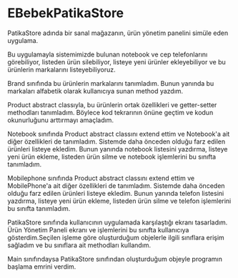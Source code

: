 # EBebekPatikaStore

PatikaStore adında bir sanal mağazanın, ürün yönetim panelini simüle eden uygulama.

Bu uygulamayla sistemimizde bulunan notebook ve cep telefonlarını görebiliyor, listeden ürün silebiliyor, listeye yeni ürünler ekleyebiliyor
ve bu ürünlerin markalarını listeyebiliyoruz.

Brand sınıfında bu ürünlerin markalarını tanımladım. Bunun yanında bu markaları alfabetik olarak kullanıcıya sunan method yazdım.

Product abstract classıyla, bu ürünlerin ortak özellikleri ve getter-setter methodları tanımladım. Böylece kod tekrarının önüne geçtim ve
kodun okunurluğunu arttırmayı amaçladım.

Notebook sınıfında Product abstract classını extend ettim ve Notebook'a ait diğer özellikleri de tanımladım. Sistemde daha önceden olduğu
farz edilen ürünleri listeye ekledim. Bunun yanında notebook listesini yazdırma, listeye yeni ürün ekleme, listeden ürün silme ve notebook
işlemlerini bu sınıfta tanımladım.

Mobilephone sınıfında Product abstract classını extend ettim ve MobilePhone'a ait diğer özellikleri de tanımladım. Sistemde daha önceden 
olduğu farz edilen ürünleri listeye ekledim. Bunun yanında telefon listesini yazdırma, listeye yeni ürün ekleme, listeden ürün silme ve 
telefon işlemlerini bu sınıfta tanımladım.

PatikaStore sınıfında kullanıcının uygulamada karşılaştığı ekranı tasarladım. Ürün Yönetim Paneli ekranı ve işlemlerini bu sınıfta
kullanıcıya gösterdim.Seçilen işleme göre oluşturduğum objelerle ilgili sınıflara erişim sağladım ve bu sınıflara ait methodları kullandım.

Main sınıfındaysa PatikaStore sınıfından oluşturduğum objeyle programın başlama emrini verdim.
